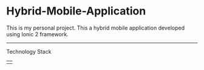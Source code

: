 # Hybrid-Mobile-Application
This is my personal project. This a hybrid mobile application developed using Ionic 2 framework.

<hr>
<table> Technology Stack
  <tr>
  <td>
  </tr>
</table>
